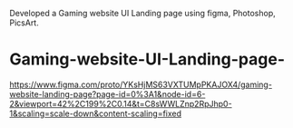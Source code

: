 Developed a Gaming website UI Landing page using figma, Photoshop, PicsArt.
# Gaming-website-UI-Landing-page-
https://www.figma.com/proto/YKsHjMS63VXTUMpPKAJOX4/gaming-website-landing-page?page-id=0%3A1&node-id=6-2&viewport=42%2C199%2C0.14&t=C8sWWLZnp2RpJhp0-1&scaling=scale-down&content-scaling=fixed
